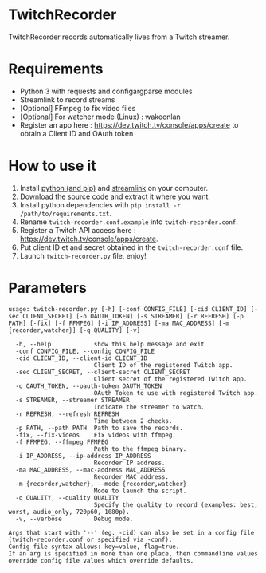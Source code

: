 # TwitchRecorder
TwitchRecorder records automatically lives from a Twitch streamer.

# Requirements
- Python 3 with requests and configargparse modules
- Streamlink to record streams
- [Optional] FFmpeg to fix video files
- [Optional] For watcher mode (Linux) : wakeonlan 
- Register an app here : https://dev.twitch.tv/console/apps/create to obtain a Client ID and OAuth token

# How to use it
1. Install [python (and pip)](https://www.python.org/downloads/) and [streamlink](https://github.com/streamlink/windows-builds/releases) on your computer.
2. [Download the source code](https://github.com/Alexmothe93/TwitchRecorder/archive/refs/heads/master.zip) and extract it where you want.
3. Install python dependencies with `pip install -r /path/to/requirements.txt`.
4. Rename `twitch-recorder.conf.example` into `twitch-recorder.conf`.
5. Register a Twitch API access here : https://dev.twitch.tv/console/apps/create.
6. Put client ID et and secret obtained in the `twitch-recorder.conf` file.
7. Launch `twitch-recorder.py` file, enjoy!

# Parameters
```
usage: twitch-recorder.py [-h] [-conf CONFIG_FILE] [-cid CLIENT_ID] [-sec CLIENT_SECRET] [-o OAUTH_TOKEN] [-s STREAMER] [-r REFRESH] [-p PATH] [-fix] [-f FFMPEG] [-i IP_ADDRESS] [-ma MAC_ADDRESS] [-m {recorder,watcher}] [-q QUALITY] [-v]

  -h, --help            show this help message and exit
  -conf CONFIG_FILE, --config CONFIG_FILE
  -cid CLIENT_ID, --client-id CLIENT_ID
                        Client ID of the registered Twitch app.
  -sec CLIENT_SECRET, --client-secret CLIENT_SECRET
                        Client secret of the registered Twitch app.
  -o OAUTH_TOKEN, --oauth-token OAUTH_TOKEN
                        OAuth Token to use with registered Twitch app.
  -s STREAMER, --streamer STREAMER
                        Indicate the streamer to watch.
  -r REFRESH, --refresh REFRESH
                        Time between 2 checks.
  -p PATH, --path PATH  Path to save the records.
  -fix, --fix-videos    Fix videos with ffmpeg.
  -f FFMPEG, --ffmpeg FFMPEG
                        Path to the ffmpeg binary.
  -i IP_ADDRESS, --ip-address IP_ADDRESS
                        Recorder IP address.
  -ma MAC_ADDRESS, --mac-address MAC_ADDRESS
                        Recorder MAC address.
  -m {recorder,watcher}, --mode {recorder,watcher}
                        Mode to launch the script.
  -q QUALITY, --quality QUALITY
                        Specify the quality to record (examples: best, worst, audio_only, 720p60, 1080p).
  -v, --verbose         Debug mode.

Args that start with '--' (eg. -cid) can also be set in a config file (twitch-recorder.conf or specified via -conf).
Config file syntax allows: key=value, flag=true.
If an arg is specified in more than one place, then commandline values override config file values which override defaults.
```